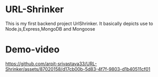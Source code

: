 # URL-Shrinker
This is my first backend project UrlShrinker. It basically depicts use to Node.js,Express,MongoDB and Mongoose 

# Demo-video

https://github.com/arpit-srivastava33/URL-Shrinker/assets/87020158/d17cb00b-5d83-4f7f-9803-d1b40511cf01

